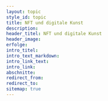 ```yaml
---
layout: topic
style_id: topic
title: NFT und digitale Kunst
description:
header_titel: NFT und digitale Kunst
header_image:
erfolge:
intro_titel:
intro_text_markdown:
intro_link_text:
intro_link:
abschnitte:
redirect_from:
redirect_to:
sitemap: true
---
```

